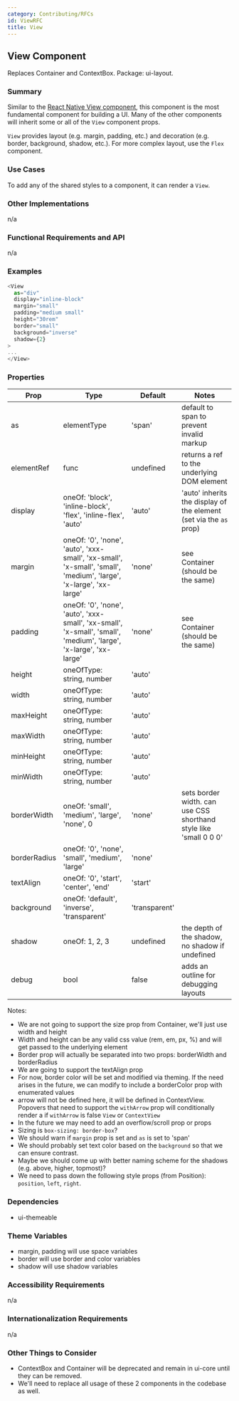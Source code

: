 ```yaml
---
category: Contributing/RFCs
id: ViewRFC
title: View
---
```



## View Component
Replaces Container and ContextBox. Package: ui-layout.

### Summary
Similar to the [React Native View component](https://facebook.github.io/react-native/docs/view.html), this component is
the most fundamental component for building a UI. Many of the other components
will inherit some or all of the `View` component props.

`View` provides layout (e.g. margin, padding, etc.) and decoration (e.g. border, background, shadow, etc.). For more complex layout, use the `Flex` component.


### Use Cases
To add any of the shared styles to a component, it can render a `View`.


### Other Implementations
n/a


### Functional Requirements and API
n/a


### Examples
```javascript
<View
  as="div"
  display="inline-block"
  margin="small"
  padding="medium small"
  height="30rem"
  border="small"
  background="inverse"
  shadow={2}
>
...
</View>
```

### Properties

| Prop     | Type     | Default  | Notes    |
|----------|-------------|----------|----------|
| as | elementType | 'span' | default to span to prevent invalid markup |
| elementRef | func | undefined | returns a ref to the underlying DOM element |
| display | oneOf: 'block', 'inline-block', 'flex', 'inline-flex', 'auto' | 'auto' | 'auto' inherits the display of the element (set via the `as` prop)|
| margin | oneOf: '0', 'none', 'auto', 'xxx-small', 'xx-small', 'x-small', 'small', 'medium', 'large', 'x-large', 'xx-large' | 'none' | see Container (should be the same) |
| padding | oneOf: '0', 'none', 'auto', 'xxx-small', 'xx-small', 'x-small', 'small', 'medium', 'large', 'x-large', 'xx-large' | 'none' | see Container (should be the same) |
| height | oneOfType: string, number | 'auto' | |
| width | oneOfType: string, number | 'auto' | |
| maxHeight | oneOfType: string, number | 'auto' | |
| maxWidth | oneOfType: string, number | 'auto' | |
| minHeight | oneOfType: string, number | 'auto' | |
| minWidth | oneOfType: string, number | 'auto' | |
| borderWidth | oneOf: 'small', 'medium', 'large', 'none', 0 | 'none' | sets border width. can use CSS shorthand style like 'small 0 0 0' |
| borderRadius | oneOf: '0', 'none', 'small', 'medium', 'large' | 'none' | |
| textAlign | oneOf: '0', 'start', 'center', 'end' | 'start' | |
| background | oneOf: 'default', 'inverse', 'transparent' | 'transparent' ||
| shadow | oneOf: 1, 2, 3 | undefined | the depth of the shadow, no shadow if undefined |
| debug | bool | false | adds an outline for debugging layouts |

Notes:

- We are not going to support the size prop from Container, we'll just use width and height
- Width and height can be any valid css value (rem, em, px, %) and will get passed to the underlying element
- Border prop will actually be separated into two props: borderWidth and borderRadius
- We are going to support the textAlign prop
- For now, border color will be set and modified via theming. If the need arises in the future, we can modify
to include a borderColor prop with enumerated values
- arrow will not be defined here, it will be defined in ContextView. Popovers that need to support the `withArrow`
prop will conditionally render a if `withArrow` is false `View` or `ContextView`
- In the future we may need to add an overflow/scroll prop or props
- Sizing is `box-sizing: border-box`?
- We should warn if `margin` prop is set and `as` is set to 'span'
- We should probably set text color based on the `background` so that we can ensure contrast.
- Maybe we should come up with better naming scheme for the shadows (e.g. above, higher, topmost)?
- We need to pass down the following style props (from Position): `position`, `left`, `right`.

### Dependencies
- ui-themeable


### Theme Variables

- margin, padding will use space variables
- border will use border and color variables
- shadow will use shadow variables


### Accessibility Requirements
n/a


### Internationalization Requirements
n/a


### Other Things to Consider
- ContextBox and Container will be deprecated and remain in ui-core until they can
  be removed.
- We'll need to replace all usage of these 2 components in the codebase as well.
